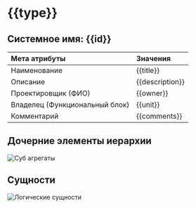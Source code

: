 # {{type}}
## Системное имя: {{id}}

Мета атрибуты                   |Значения
:------------                   | :------------
Наименование                    | {{title}}
Описание                        | {{description}}
Проектировщик (ФИО)             |{{owner}}
Владелец (Функциональный блок)  | {{unit}}
Комментарий                     | {{comments}}


## Дочерние элементы иерархии
![Суб агрегаты](@entity/seaf.ia.aggregat/registry_by_aggregates?id={{id}})

## Сущности
![Логические сущности](@entity/seaf.ia.data_objects/registry_by_aggregates?id={{id}})
